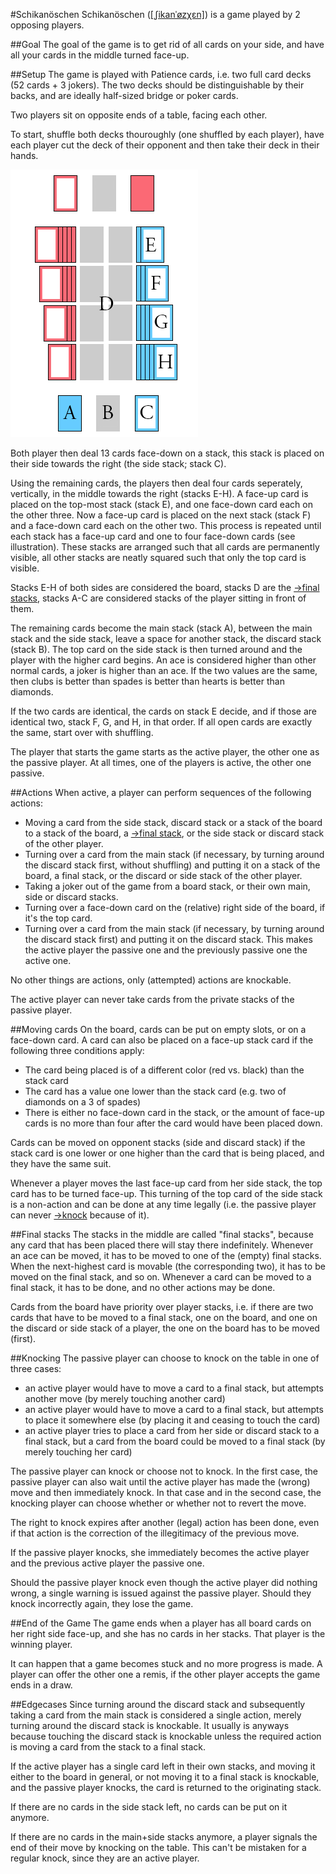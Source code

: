 #Schikanöschen
Schikanöschen
([[ˌʃikanˈøzχɛn]](https://en.wikipedia.org/wiki/International_Phonetic_Alphabet))
is a game played by 2 opposing players.


##Goal
The goal of the game is to get rid of all cards on your side, and have all your
cards in the middle turned face-up.

##Setup
The game is played with Patience cards, i.e. two full card decks (52 cards + 3
jokers).  The two decks should be distinguishable by their backs, and are
ideally half-sized bridge or poker cards.

Two players sit on opposite ends of a table, facing each other.

To start, shuffle both decks thouroughly (one shuffled by each player), have
each player cut the deck of their opponent and then take their deck in their
hands.

![Illustration of the initial setup and labels of the stacks](schikanoeschen.png)

Both player then deal 13 cards face-down on a stack, this stack is placed on
their side towards the right (the side stack; stack C).

Using the remaining cards, the players then deal four cards seperately,
vertically, in the middle towards the right (stacks E-H). A face-up card is
placed on the top-most stack (stack E), and one face-down card each on the
other three. Now a face-up card is placed on the next stack (stack F) and a
face-down card each on the other two. This process is repeated until each stack
has a face-up card and one to four face-down cards (see illustration). These
stacks are arranged such that all cards are permanently visible, all other
stacks are neatly squared such that only the top card is visible.

Stacks E-H of both sides are considered the board, stacks D are the [→final
stacks](#final-stacks), stacks A-C are considered stacks of the player sitting
in front of them.

The remaining cards become the main stack (stack A), between the main stack and
the side stack, leave a space for another stack, the discard stack (stack B).
The top card on the side stack is then turned around and the player with the
higher card begins. An ace is considered higher than
other normal cards, a joker is higher than an ace.  If the two values are the
same, then clubs is better than spades is better than hearts is better than
diamonds.

If the two cards are identical, the cards on stack E decide, and if those are
identical two, stack F, G, and H, in that order. If all open cards are exactly
the same, start over with shuffling.

The player that starts the game starts as the active player, the other one as
the passive player. At all times, one of the players is active, the other one
passive.

##Actions
When active, a player can perform sequences of the following actions:

- Moving a card from the side stack, discard stack or a stack of the board to a
  stack of the board, a [→final stack](#final-stacks), or the side stack or
  discard stack of the other player.
- Turning over a card from the main stack (if necessary, by turning around the
  discard stack first, without shuffling) and putting it on a stack of the board,
  a final stack, or the discard or side stack of the other player.
- Taking a joker out of the game from a board stack, or their own main, side or
  discard stacks.
- Turning over a face-down card on the (relative) right side of the board, if
  it's the top card.
- Turning over a card from the main stack (if necessary, by turning around the
  discard stack first) and putting it on the discard stack. This makes the
  active player the passive one and the previously passive one the active one.

No other things are actions, only (attempted) actions are knockable.

The active player can never take cards from the private stacks of the passive
player.

##Moving cards
On the board, cards can be put on empty slots, or on a face-down card. A card
can also be placed on a face-up stack card if the following three conditions
apply:

- The card being placed is of a different color (red vs. black) than the stack
  card
- The card has a value one lower than the stack card (e.g. two of diamonds on a
  3 of spades)
- There is either no face-down card in the stack, or the amount of face-up
  cards is no more than four after the card would have been placed down.

Cards can be moved on opponent stacks (side and discard stack) if the stack
card is one lower or one higher than the card that is being placed, and they
have the same suit.

Whenever a player moves the last face-up card from her side stack, the top card
has to be turned face-up. This turning of the top card of the side stack is a
non-action and can be done at any time legally (i.e. the passive player can
never [→knock](#knocking) because of it).

##Final stacks
The stacks in the middle are called "final stacks", because any card that has
been placed there will stay there indefinitely. Whenever an ace can be moved,
it has to be moved to one of the (empty) final stacks. When the next-highest
card is movable (the corresponding two), it has to be moved on the final stack,
and so on. Whenever a card can be moved to a final stack, it has to be done,
and no other actions may be done.

Cards from the board have priority over player stacks, i.e. if there are two
cards that have to be moved to a final stack, one on the board, and one on the
discard or side stack of a player, the one on the board has to be moved
(first).

##Knocking
The passive player can choose to knock on the table in one of three cases:

- an active player would have to move a card to a final stack, but attempts
  another move (by merely touching another card)
- an active player would have to move a card to a final stack, but attempts to
  place it somewhere else (by placing it and ceasing to touch the card)
- an active player tries to place a card from her side or discard stack to a
  final stack, but a card from the board could be moved to a final stack (by
  merely touching her card)

The passive player can knock or choose not to knock. In the first case, the
passive player can also wait until the active player has made the (wrong) move
and then immediately knock. In that case and in the second case, the knocking
player can choose whether or whether not to revert the move.

The right to knock expires after another (legal) action has been done, even if
that action is the correction of the illegitimacy of the previous move.

If the passive player knocks, she immediately becomes the active player and the
previous active player the passive one.

Should the passive player knock even though the active player did nothing
wrong, a single warning is issued against the passive player. Should they knock
incorrectly again, they lose the game.

##End of the Game
The game ends when a player has all board cards on her right side face-up, and
she has no cards in her stacks. That player is the winning player.

It can happen that a game becomes stuck and no more progress is made. A player
can offer the other one a remis, if the other player accepts the game ends in a
draw.

##Edgecases
Since turning around the discard stack and subsequently taking a card from the
main stack is considered a single action, merely turning around the discard
stack is knockable. It usually is anyways because touching the discard stack is
knockable unless the required action is moving a card from the stack to a final
stack.

If the active player has a single card left in their own stacks, and moving it
either to the board in general, or not moving it to a final stack is knockable,
and the passive player knocks, the card is returned to the originating stack.

If there are no cards in the side stack left, no cards can be put on it anymore.

If there are no cards in the main+side stacks anymore, a player signals the end
of their move by knocking on the table. This can't be mistaken for a regular
knock, since they are an active player.
